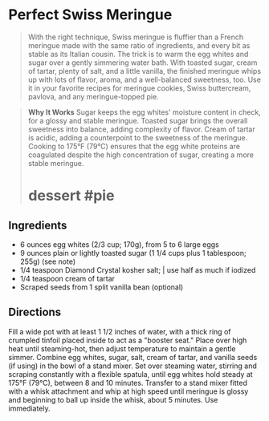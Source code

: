 # Perfect Swiss Meringue
> With the right technique, Swiss meringue is fluffier than a French meringue made with the same ratio of ingredients, and every bit as stable as its Italian cousin. The trick is to warm the egg whites and sugar over a gently simmering water bath. With toasted sugar, cream of tartar, plenty of salt, and a little vanilla, the finished meringue whips up with lots of flavor, aroma, and a well-balanced sweetness, too. Use it in your favorite recipes for meringue cookies, Swiss buttercream, pavlova, and any meringue-topped pie.

> **Why It Works**
> Sugar keeps the egg whites' moisture content in check, for a glossy and stable meringue.
> Toasted sugar brings the overall sweetness into balance, adding complexity of flavor.
> Cream of tartar is acidic, adding a counterpoint to the sweetness of the meringue.
> Cooking to 175°F (79°C) ensures that the egg white proteins are coagulated despite the high concentration of sugar, creating a more stable meringue.
> # dessert #pie 

## Ingredients
- 6 ounces egg whites (2/3 cup; 170g), from 5 to 6 large eggs
- 9 ounces plain or lightly toasted sugar (1 1/4 cups plus 1 tablespoon; 255g) (see note)
- 1/4 teaspoon Diamond Crystal kosher salt;  | use half as much if iodized
- 1/4 teaspoon cream of tartar
- Scraped seeds from 1 split vanilla bean (optional)

## Directions
Fill a wide pot with at least 1 1/2 inches of water, with a thick ring of crumpled tinfoil placed inside to act as a "booster seat." 
Place over high heat until steaming-hot, then adjust temperature to maintain a gentle simmer. 
Combine egg whites, sugar, salt, cream of tartar, and vanilla seeds (if using) in the bowl of a stand mixer. 
Set over steaming water, stirring and scraping constantly with a flexible spatula, until egg whites hold steady at 175°F (79°C), between 8 and 10 minutes. 
Transfer to a stand mixer fitted with a whisk attachment and whip at high speed until meringue is glossy and beginning to ball up inside the whisk, about 5 minutes. Use immediately.